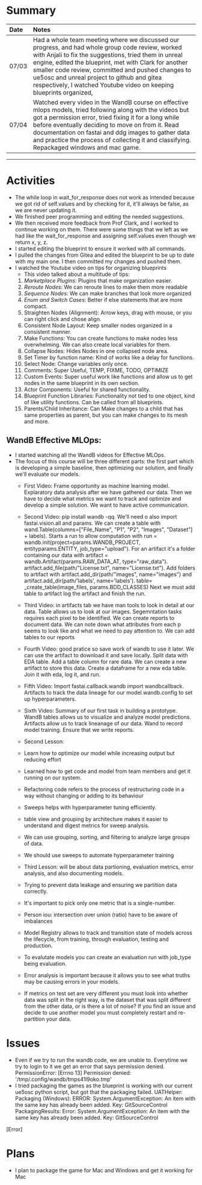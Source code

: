 # Summary

| Date  | Notes
| :---- | :----
| 07/03 | Had a whole team meeting where we discussed our progress, and had whole group code review, worked with Anjali to fix the suggestions, tried them in unreal engine, edited the blueprint, met with Clark for another smaller code review, committed and pushed changes to ue5osc and unreal project to github and gitea respectively, I watched Youtube video on keeping blueprints organized,
| 07/04 | Watched every video in the WandB course on effective mlops models, tried following along with the videos but got a permission error, tried fixing it for a long while before eventually deciding to move on from it. Read documentation on fastai and ddg images to gather data and practice the process of collecting it and classifying. Repackaged windows and mac game.

---
 # Activities
- The while loop in wait_for_response does not work as Intended because we got rid of self.values and by checking for it, it'll always be false, as we are never updating it.
- We finished peer programming and editing the needed suggestions.
- We then received more feedback from Prof Clark, and I worked to continue working on them. There were some things that we left as we had like the wait_for_response and assigning self.values even though we return x, y, z.
- I started editing the blueprint to ensure it worked with all commands.
- I pulled the changes from Gitea and edited the blueprint to be up to date with my main one. I then committed my changes and pushed them.
- I watched the Youtube video on tips for organizing blueprints
    * This video talked about a multitude of tips:
    1. _Marketplace Plugins_: Plugins that make organization easier.
    2. _Reroute Nodes_: We can reroute lines to make them more readable
    3. _Sequence Nodes_: We can make branches that look more organized
    4. _Enum and Switch Cases_: Better if else statements that are more compact.
    5. Straighten Nodes (Alignment): Arrow keys, drag with mouse, or you can right click and chose align.
    6. Consistent Node Layout: Keep smaller nodes organized in a consistent manner.
    7.  Make Functions: You can create functions to make nodes less overwhelming. We can also create local variables for them.
    8. Collapse Nodes: Hides Nodes in one collapsed node area.
    9.  Set Timer by function name: Kind of works like a delay for functions.
    10. Select Node: Change variables only once.
    11. Comments: Super Useful, TEMP, FIXME, TODO, OPTIMIZE
    12. Custom Events: Super useful work like functions and allow us to get nodes in the same blueprint in its own section.
    13. Actor Components: Useful for shared functionality.
    14. Blueprint Function  Libraries: Functionality not tied to one object, kind of like utility functions. Can be called from all blueprints.
    15. Parents/Child Inheritance: Can Make changes to a child that has same properties as parent, but you can make changes to its mesh and more.
    
## WandB Effective MLOps:

- I started watching all the WandB videos for Effective MLOps.
- The focus of this course will be three different parts: the first part which is developing a simple baseline, then optimizing our solution, and finally we'll evaluate our models.
    - First Video: Frame opportunity as machine learning model. Explaratory data analysis after we have gathered our data. Then we have to decide what metrics we want to track and optimize and develop a simple solution. We want to have active communication. 
    - Second Video: pip install wandb -qq. We'll need o also import fastai.vision.all and params. We can create a table with wand.Table(columns=["File_Name", "P1", "P2", "Images", "Dataset"] + labels). Starts a run to allow computation with run = wandb.init(project=params.WANDB_PROJECT, entityparams.ENTITY, job_type="upload"). For an artifact it's a folder containing our data with artifact = wandb.Artifact(params.RAW_DATA_AT, type="raw_data"). artifact.add_file(path/"License.txt", name="License.txt"). Add folders to artifact with artifact.add_dir(path/"images", name="images") and artifact.add_dir(path/'labels', name='labels'). table= _create_table(image_files, params.BDD_CLASSES) Next we must add table to artifact log the artifact and finish the run.
    - Third Video: in artifacts tab we have man tools to look in detail at our data. Table allows us to look at our images. Segemntation tasks requires each pixel to be identified. We can create reports to document data. We can note down what attributes from each p seems to look like and what we need to pay attention to. We can add tables to our reports
    - Fourth Video: good pratice so save work of wandb to use it later. We can use the artifact to download it and save locally. Split data with EDA table. Add a table column for rare data. We can create a new artifact to store this data. Create a dataframe for a new eda table. Join it with eda, log it, and run.
    - Fifth Video: Import fastai.callback.wandb import wandbcallback. Artifacts to track the data lineage for our model.wandb.config to set up hyperparameters. 
    - Sixth Video: Summary of our first task in building a prototype. WandB tables allows us to visualize and analyze model predictions. Artifacts allow us to track lineanage of our data. Wand to record model training. Ensure that we write reports.

    - Second Lesson:
    - Learn how to optimize our model while increasing output but reducing effort
    - Learned how to get code and model from team members and get it running on our system.
    - Refactoring code refers to the process of restructuring code in a way without changing or adding to its behaviour
    - Sweeps helps with hyperparameter tuning efficiently.
    - table view and grouping by architecture makes it easier to understand and digest metrics for sweep analysis. 
    - We can use grouping, sorting, and filtering to analyze large groups of data.
    - We should use sweeps to automate hyperparameter training

    - Third Lesson: will be about data partioning, evaluation metrics, error analysis, and also documenting models.
    - Trying to prevent data leakage and ensuring we partition data correctly.
    - It's important to pick only one metric that is a single-number.
    - Person iou: intersection over union (ratio) have to be aware of imbalances
    - Model Registry allows to track and transition state of models across the lifecycle, from training, through evaluation, testing and production.
    - To evalutate models you can create an evaluation run with job_type being evaluation.
    - Error analysis is important because it allows you to see what truths may be causing errors in your models.
    - If metrics on test set are very different you must look into whether data was split in the right way, is the dataset that was split different from the other data, or is there a lot of noise? If you find an issue and decide to use another model you must completely restart and re-partition your data.
# Issues

- Even if we try to run the wandb code, we are unable to. Everytime we try to login to it we get an error that says permission denied. PermissionError: [Errno 13] Permission denied: '/tmp/.config/wandb/tmps41l9oko.tmp'
- I tried packaging the games as the blueprint is working with our current ue5osc python script, but got that the packaging failed. UATHelper: Packaging (Windows): ERROR: System.ArgumentException: An item with the same key has already been added. Key: GitSourceControl
PackagingResults: Error: System.ArgumentException: An item with the same key has already been added. Key: GitSourceControl

[Error]
# Plans
    
- I plan to package the game for Mac and Windows and get it working for Mac
